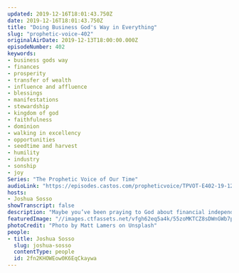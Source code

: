 ```yaml
---
updated: 2019-12-16T18:01:43.750Z
date: 2019-12-16T18:01:43.750Z
title: "Doing Business God's Way in Everything"
slug: "prophetic-voice-402"
originalAirDate: 2019-12-13T18:00:00.000Z
episodeNumber: 402
keywords:
- business gods way
- finances
- prosperity
- transfer of wealth
- influence and affluence
- blessings
- manifestations
- stewardship
- kingdom of god
- faithfulness
- dominion
- walking in excellency
- opportunities
- seedtime and harvest
- humility
- industry
- sonship
- joy
Series: "The Prophetic Voice of Our Time"
audioLink: "https://episodes.castos.com/propheticvoice/TPVOT-E402-19-12-14-15-Doing-Business-God-s-Way-in-Everything.mp3"
hosts:
- Joshua Sosso
showTranscript: false
description: "Maybe you’ve been praying to God about financial independence. Maybe you don’t like your job, but you keep doing it because you want to provide for your family, or maybe you just don’t enjoy the situation you're in right now. Well, I want to talk about doing business God’s way..."
featuredImage: "//images.ctfassets.net/vfgh62eq5a4k/55zoMKTCZ8sDWnGWb7pi6g/08df7ea258acc766b642315cbd9dccc2/matt-lamers-oMWG93b20KU-unsplash.jpg"
photoCredit: "Photo by Matt Lamers on Unsplash"
people:
- title: Joshua Sosso
  slug: joshua-sosso
  contentType: people
  id: 2fn2KHOWEow0K6EqCkaywa
---
```

